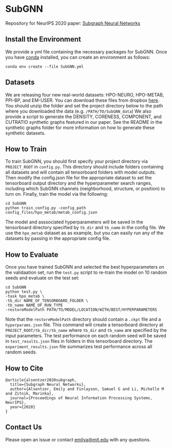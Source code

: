 # SubGNN
Repository for NeurIPS 2020 paper: [Subgraph Neural Networks](https://arxiv.org/abs/2006.10538)

## Install the Environment
We provide a yml file containing the necessary packages for SubGNN. Once you have [conda](https://docs.anaconda.com/anaconda/install/) installed, you can create an environment as follows:
```
conda env create --file SubGNN.yml 
```
## Datasets
We are releasing four new real-world datasets: HPO-NEURO, HPO-METAB, PPI-BP, and EM-USER. You can download these files from dropbox [here](https://www.dropbox.com/sh/zv7gw2bqzqev9yn/AACR9iR4Ok7f9x1fIAiVCdj3a?dl=0). You should unzip the folder and set the project directory below to the path where you downloaded the data (e.g. `/PATH/TO/SubGNN_data`) We also provide a script to generate the DENSITY, CORENESS, COMPONENT, and CUTRATIO synthetic graphs featured in our paper. See the README in the synthetic graphs folder for more information on how to generate these synthetic datasets.

## How to Train
To train SubGNN, you should first specify your project directory via `PROJECT_ROOT` in `config.py`. This directory should include folders containing all datasets and will contain all tensorboard folders with model outputs. Then modify the config.json file for the appropriate dataset to set the tensorboard output directory and the hyperparameter search ranges, including which SubGNN channels (neighborhood, structure, or position) to turn on. Finally, train the model via the following: 

```
cd SubGNN
python train_config.py -config_path config_files/hpo_metab/metab_config.json
```

The model and asssociated hyperparameters will be saved in the tensorboard directory specified by `tb_dir` and `tb_name` in the config file. We use the `hpo_metab` dataset as as example, but you can easily run any of the datasets by passing in the appropriate config file. 

## How to Evaluate
Once you have trained SubGNN and selected the best hyperparameters on the validaation set, run the `test.py` script to re-train the model on 10 random seeds and evaluate on the test set:

```
cd SubGNN
python test.py \
-task hpo_metab \
-tb_dir NAME_OF_TENSORBOARD_FOLDER \
-tb_name NAME_OF_RUN_TYPE
-restoreModelPath PATH/TO/MODEL/LOCATION/WITH/BEST/HYPERPARAMETERS
```

Note that the `restoreModelPath` directory should contain a `.ckpt` file and a `hyperparams.json` file. This command will create a tensorboard directory at `PROJECT_ROOT/tb_dir/tb_name` where `tb_dir` and `tb_name` are specified by the input parameters. The test performance on each random seed will be saved in `test_results.json` files in folders in this tensorboard directory. The `experiment_results.json` file summarizes test performance across all random seeds.

## How to Cite
```
@article{alsentzer2020subgraph,
  title={Subgraph Neural Networks},
  author={Alsentzer, Emily and Finlayson, Samuel G and Li, Michelle M and Zitnik, Marinka},
  journal={Proceedings of Neural Information Processing Systems, NeurIPS},
  year={2020}
}
```

## Contact Us
Please open an issue or contact emilya@mit.edu with any questions.
